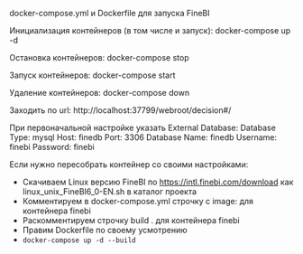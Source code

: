 docker-compose.yml и Dockerfile для запуска FineBI

Инициализация контейнеров (в том числе и запуск):
docker-compose up -d

Остановка контейнеров:
docker-compose stop

Запуск контейнеров:
docker-compose start

Удаление контейнеров:
docker-compose down

Заходить по url: http://localhost:37799/webroot/decision#/

При первоначальной настройке указать External Database:
Database Type: mysql
Host: finedb
Port: 3306
Database Name: finedb
Username: finebi
Password: finebi

Если нужно пересобрать контейнер со своими настройками:
- Скачиваем Linux версию FineBI по https://intl.finebi.com/download как linux_unix_FineBI6_0-EN.sh в каталог проекта
- Комментируем в docker-compose.yml строчку c image: для контейнера finebi
- Раскомментируем строчку build . для контейнера finebi
- Правим Dockerfile по своему усмотрению
- `docker-compose up -d --build`
